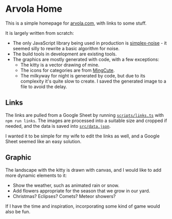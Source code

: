 # Arvola Home

This is a simple homepage for [arvola.com](https://arvola.com), with links to some stuff.

It is largely written from scratch:

- The only JavaScript library being used in production is [simplex-noise](https://www.npmjs.com/package/simplex-noise) - 
  it seemed silly to rewrite a basic algorithm for noise. 
- The build tools in development are existing tools.
- The graphics are mostly generated with code, with a few exceptions:
  - The kitty is a vector drawing of mine.
  - The icons for categories are from [MingCute](https://www.mingcute.com/).
  - The milkyway for night is generated by code, but due to its complexity it's quite slow to create. I saved
    the generated image to a file to avoid the delay.

## Links

The links are pulled from a Google Sheet by running [`scripts/links.ts`](./scripts/links.ts) with `npm run links`.
The images are processed into a suitable size and cropped if needed, and the data is saved into 
[`src/data.json`](./src/data.json).

I wanted it to be simple for my wife to edit the links as well, and a Google Sheet seemed like an easy solution.

## Graphic

The landscape with the kitty is drawn with canvas, and I would like to add more dynamic elements to it:

- Show the weather, such as animated rain or snow.
- Add flowers appropriate for the season that we grow in our yard.
- Christmas? Eclipses? Comets? Meteor showers?

If I have the time and inspiration, incorporating some kind of game would also be fun.
